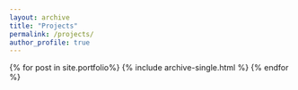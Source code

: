 ```yaml
---
layout: archive
title: "Projects"
permalink: /projects/
author_profile: true
---
```

{% for post in site.portfolio%}
  {% include archive-single.html %}
{% endfor %}
